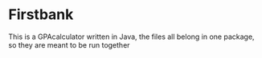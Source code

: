 # Firstbank
This is a GPAcalculator written in Java, the files all belong in one package, so they are meant to be run together
